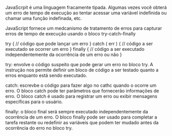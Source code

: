 JavaScrpit é uma linguagem fracamente tipada. Algumas vezes você obterá um erro de tempo de execução ao tentar acessar uma variável indefinida ou chamar uma função indefinada, etc.

JavaScript fornece um medcanismo de tratamento de erros para capturar erros de tempo de execução usando o bloco try-catch-finally

try  { 
  // código que pode lançar um erro 
}  catch  ( err )  { 
  // código a ser executado se ocorrer um erro 
}  finally  { 
  // código a ser executado independentemente da ocorrência de um erro ou não 
}

try: envolve o código suspeito que pode gerar um erro no bloco try. A instrução nos permite definir um bloco de código a ser testado quanto a erros enquanto está sendo executado.

catch: escrevbe o código para fazer algo no cathc quando o ocorre um erro. O bloco catch pode ter parâmetros que fornecerão informações de erro. O bloco catch é usado para registrar um erro ou exibir mensagens específicas para o usuário.

finally: o bloco final será sempre executado independentemente da ocorrência de um erro. O bloco finally pode ser usado para completar a tarefa restante ou redefinir as variáveis que podem ter mudado antes da ocorrência do erro no bloco try.

